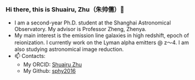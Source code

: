 ### Hi there, this is Shuairu, Zhu（朱帅儒）👋
* I am a second-year Ph.D. student at the Shanghai Astronomical Observatory. My advisor is Professor Zheng, Zhenya.
* My main interest is the emission line galaxies in high redshift, epoch of reionization. I currently work on
  the Lyman alpha emitters @ z～4. I am also studying astronomical image reduction.
* 📫 Contacts:
  * My ORCID: [Shuairu Zhu](https://orcid.org/0000-0002-2528-0761)
  * My Github: [sphy2016](https://github.com/sphy2016)
 
<!--
**sphy2016/sphy2016** is a ✨ _special_ ✨ repository because its `README.md` (this file) appears on your GitHub profile.

Here are some ideas to get you started:

- 🔭 I’m currently working on ...
- 🌱 I’m currently learning ...
- 👯 I’m looking to collaborate on ...
- 🤔 I’m looking for help with ...
- 💬 Ask me about ...
- 📫 How to reach me: ...
- 😄 Pronouns: ...
- ⚡ Fun fact: ...
-->
